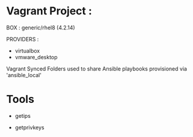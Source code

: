 # Vagrant Project : 

BOX : generic/rhel8 (4.2.14)

PROVIDERS : 
* virtualbox
* vmware_desktop

Vagrant Synced Folders used to share Ansible playbooks provisioned via 'ansible_local'

# Tools
* getips <provider>
  
* getprivkeys <provider>
